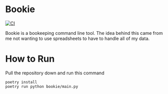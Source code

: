 # Bookie

[![CI](https://github.com/Nate1729/bookie/actions/workflows/main.yml/badge.svg)](https://github.com/Nate1729/bookie/actions/workflows/main.yml)

Bookie is a bookeeping command line tool. The idea behind this
came from me not wanting to use spreadsheets to have to handle all of my data.

# How to Run
Pull the repository down and run this command
```shell
poetry install
poetry run python bookie/main.py
```

